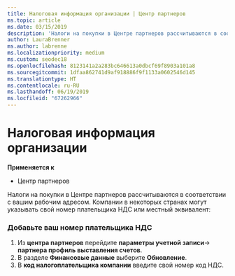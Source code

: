 ```yaml
---
title: Налоговая информация организации | Центр партнеров
ms.topic: article
ms.date: 03/15/2019
description: 'Налоги на покупки в Центре партнеров рассчитываются в соответствии с вашим рабочим адресом. Компании в некоторых странах могут указывать свой номер плательщика НДС или местный эквивалент:'
author: LauraBrenner
ms.author: labrenne
ms.localizationpriority: medium
ms.custom: seodec18
ms.openlocfilehash: 8123141a2a283bc646613a0dbcf69f8903a101a8
ms.sourcegitcommit: 1dfaa862741d9af918886f9f1133a0602546d145
ms.translationtype: HT
ms.contentlocale: ru-RU
ms.lasthandoff: 06/19/2019
ms.locfileid: "67262966"
---
```

# <a name="organization-tax-information"></a>Налоговая информация организации

**Применяется к**

-  Центр партнеров

Налоги на покупки в Центре партнеров рассчитываются в соответствии с вашим рабочим адресом. Компании в некоторых странах могут указывать свой номер плательщика НДС или местный эквивалент:

### <a name="add-your-vat-id"></a>Добавьте ваш номер плательщика НДС

1.  Из **центра партнеров** перейдите **параметры учетной записи**-> **партнера профиль выставления счетов**.
2.  В разделе **Финансовые данные** выберите **Обновление**.
3.  В **код налогоплательщика компании** введите свой номер код НДС.



 



